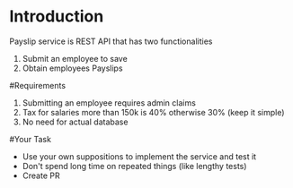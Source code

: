 # Introduction 
Payslip service is REST API that has two functionalities

1. Submit an employee to save
2. Obtain employees Payslips

#Requirements

1. Submitting an employee requires admin claims
2. Tax for salaries more than 150k is 40% otherwise 30% (keep it simple)
3. No need for actual database


#Your Task

* Use your own suppositions to implement the service and test it
* Don't spend long time on repeated things (like lengthy tests)
* Create PR